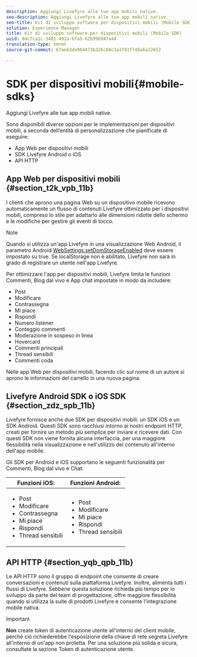 ```yaml
---
description: Aggiungi Livefyre alle tue app mobili native.
seo-description: Aggiungi Livefyre alle tue app mobili native.
seo-title: Kit di sviluppo software per dispositivi mobili (Mobile SDK)
solution: Experience Manager
title: Kit di sviluppo software per dispositivi mobili (Mobile SDK)
uuid: 84c7ca1c-3401-492a-bfa5-62b996947a44
translation-type: tm+mt
source-git-commit: 67aeb3de964473b326c88c3a3f81ff48a6a12652

---
```



# SDK per dispositivi mobili{#mobile-sdks}

Aggiungi Livefyre alle tue app mobili native.

Sono disponibili diverse opzioni per le implementazioni per dispositivi mobili, a seconda dell’entità di personalizzazione che pianificate di eseguire:

* App Web per dispositivi mobili
* SDK Livefyre Android o iOS
* API HTTP

## App Web per dispositivi mobili {#section_t2k_vpb_11b}

I clienti che aprono una pagina Web su un dispositivo mobile ricevono automaticamente un flusso di contenuti Livefyre ottimizzato per i dispositivi mobili, compreso lo stile per adattarlo alle dimensioni ridotte dello schermo e le modifiche per gestire gli eventi di tocco.

>[!NOTE]
>
>Quando si utilizza un'app Livefyre in una visualizzazione Web Android, il parametro Android [WebSettings.setDomStorageEnabled](https://developer.android.com/reference/android/webkit/WebSettings.html) deve essere impostato su true. Se localStorage non è abilitato, Livefyre non sarà in grado di registrare un utente nell'app Livefyre.

Per ottimizzare l'app per dispositivi mobili, Livefyre limita le funzioni Commenti, Blog dal vivo e App chat impostate in modo da includere:

* Post
* Modificare      
* Contrassegna
* Mi piace
* Rispondi
* Numero listener
* Conteggio commenti
* Moderazione in sospeso in linea
* Hovercard
* Commenti principali
* Thread sensibili
* Commenti coda

Nelle app Web per dispositivi mobili, facendo clic sul nome di un autore si aprono le informazioni del carrello in una nuova pagina.

## Livefyre Android SDK o iOS SDK {#section_zdz_spb_11b}

Livefyre fornisce anche due SDK per dispositivi mobili: un SDK iOS e un SDK Android. Questi SDK sono racchiusi intorno ai nostri endpoint HTTP, creati per fornire un metodo più semplice per inviare e ricevere dati. Con questi SDK non viene fornita alcuna interfaccia, per una maggiore flessibilità nella visualizzazione e nell'utilizzo del contenuto all'interno dell'app mobile.

Gli SDK per Android e iOS supportano le seguenti funzionalità per Commenti, Blog dal vivo e Chat:

| Funzioni iOS: | Funzioni Android: |
|--- |--- |
| <ul><li> Post </li><li>Modificare       </li><li>Contrassegna </li><li>Mi piace </li><li>Rispondi </li><li>Thread sensibili</li></ul> | <ul><li>Post </li><li>Modificare       </li><li>Mi piace </li><li>Rispondi </li><li>Thread sensibili</li></ul> |

## API HTTP {#section_yqb_qpb_11b}

Le API HTTP sono il gruppo di endpoint che consente di creare conversazioni e contenuti sulla piattaforma Livefyre. Inoltre, alimenta tutti i flussi di Livefyre. Sebbene questa soluzione richieda più tempo per lo sviluppo da parte del team di progettazione, offre maggiore flessibilità quando si utilizza la suite di prodotti Livefyre e consente l'integrazione mobile nativa.

>[!IMPORTANT]
>
>**Non** create token di autenticazione utente all'interno del client mobile, perché ciò richiederebbe l'esposizione della chiave di rete segreta Livefyre all'interno di un'app non protetta. Per una soluzione più solida e sicura, consultate la sezione Token di autenticazione utente.

